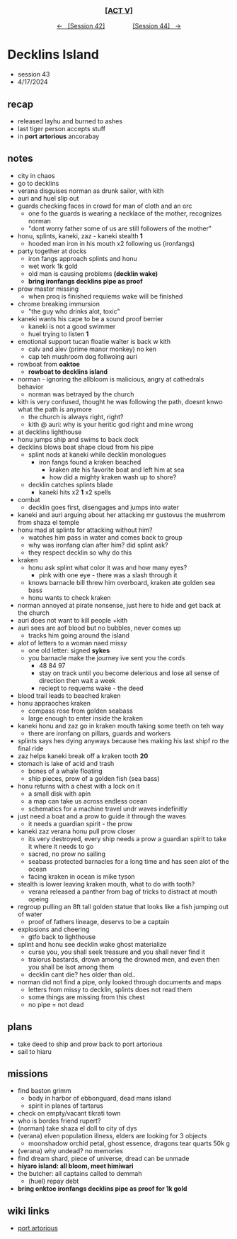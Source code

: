 <div align="center">
  <h3 align="center"><a href="https://github.com/h-griffin/dnd-notes/blob/main/grimmhaus/act-V" >[ACT V]</a></h3>
  <p align="center">
    <a href="https://github.com/h-griffin/dnd-notes/blob/main/grimmhaus/act-V/24-04-10.md" >&larr; &nbsp; [Session 42]</a>
    &nbsp;&nbsp;&nbsp;&nbsp;&nbsp;&nbsp;&nbsp;&nbsp;&nbsp;&nbsp;&nbsp;&nbsp;&nbsp;&nbsp;
    <a href="https://github.com/h-griffin/dnd-notes/blob/main/grimmhaus/act-V/24-04-24.md" >[Session 44] &nbsp; &rarr;</a>
  </p>
</div>

# Decklins Island
- session 43
- 4/17/2024

## recap
- released layhu and burned to ashes
- last tiger person accepts stuff
- in **port artorious** ancorabay

## notes
- city in chaos
- go to decklins
- verana disguises norman as drunk sailor, with kith
- auri and huel slip out
- guards checking faces in crowd for man of cloth and an orc
    - one fo the guards is wearing a necklace of the mother, recognizes norman
    - "dont worry father some of us are still followers of the mother"
- honu, splints, kaneki, zaz - kaneki stealth **1**
    - hooded man iron in his mouth x2 following us (ironfangs)
- party together at docks
    - iron fangs approach splints and honu
    - wet work 1k gold
    - old man is causing problems **(decklin wake)**
    - **bring ironfangs decklins pipe as proof**
- prow master missing
    - when proq is finished requiems wake will be finished
- chrome breaking immursion
    - "the guy who drinks alot, toxic"
- kaneki wants his cape to be a sound proof berrier
    - kaneki is not a good swimmer
    - huel trying to listen **1**
- emotional support tucan floatie walter is back w kith
    - calv and alev (prime manor monkey) no ken
    - cap teh mushroom dog follwoing auri
- rowboat from **oaktoe**
    - **rowboat to decklins island**
- norman - ignoring the allbloom is malicious, angry at cathedrals behavior
    - norman was betrayed by the church
- kith is very confused, thought he was following the path, doesnt knwo what the path is anymore
    - the church is always right, right?
    - kith @ auri: why is your heritic god right and mine wrong
- at decklins lighthouse
- honu jumps ship and swims to back dock
- decklins blows boat shape cloud from his pipe
    - splint nods at kaneki while decklin monologues
        - iron fangs found a kraken beached
            - kraken ate his favorite boat and left him at sea
            - how did a mighty kraken wash up to shore?
    - decklin catches splints blade
        - kaneki hits x2 **1** x2 spells
- combat
    - decklin goes first, disengages and jumps into water
- kaneki and auri arguing about her attacking mr gustovus the mushrrom from shaza el temple
- honu mad at splints for attacking without him?
    - watches him pass in water and comes back to group
    - why was ironfang clan after him? did splint ask?
    - they respect decklin so why do this
- kraken
    - honu ask splint what color it was and how many eyes?
        - pink with one eye - there was a slash through it
    - knows barnacle bill threw him overboard, kraken ate golden sea bass
    - honu wants to check kraken
- norman annoyed at pirate nonsense, just here to hide and get back at the church
- auri does not want to kill people +kith
- auri sees are aof blood but no bubbles, never comes up
    - tracks him going around the island
- alot of letters to a woman naed missy
    - one old letter: signed **sykes**
    - you barnacle make the journey ive sent you the cords
        - 48 84 97
        - stay on track until you become delerious and lose all sense of direction then wait a week
        - reciept to requems wake - the deed
- blood trail leads to beached kraken
- honu appraoches kraken
    - compass rose from golden seabass
    - large enough to enter inside the kraken
- kaneki honu and zaz go in kraken mouth taking some teeth on teh way
    - there are ironfang on pillars, guards and workers
- splints says hes dying anyways because hes making his last shipf ro the final ride
- zaz helps kaneki break off a kraken tooth **20**
- stomach is lake of acid and trash
    - bones of a whale floating
    - ship pieces, prow of a golden fish (sea bass)
- honu returns with a chest with a lock on it
    - a small disk with apin
    - a map can take us across endless ocean
    - schematics for a machine travel undr waves indefinitly
- just need a boat and a prow to guide it through the waves
    - it needs a guardian spirit - the prow
- kaneki zaz verana honu pull prow closer
    - its very destroyed, every ship needs a prow a guardian spirit to take it where it needs to go
    - sacred, no prow no sailing
    - seabass protected barnacles for a long time and has seen alot of the ocean
    - facing kraken in ocean is mike tyson
- stealth is lower leaving kraken mouth, what to do with tooth?
    - verana released a panther from bag of tricks to distract at mouth opeing
- regroup pulling an 8ft tall golden statue that looks like a fish jumping out of water
    - proof of fathers lineage, deservs to be a captain
- explosions and cheering
    - gtfo back to lighthouse
- splint and honu see decklin wake ghost materialize
    - curse you, you shall seek treasure and you shall never find it
    - traiorus bastards, drown among the drowned men, and even then you shall be lsot among them
    - decklin cant die? hes older than old..
- norman did not find a pipe, only looked through documents and maps
    - letters from missy to decklin, splints does not read them
    - some things are missing from this chest
    - no pipe = not dead

## plans
- take deed to ship and prow back to port artorious
- sail to hiaru

## missions
- find baston grimm
    - body in harbor of ebbonguard, dead mans island
    - spirit in planes of tartarus
- check on empty/vacant tikrati town
- who is bordes friend rupert?
- (norman) take shaza el doll to city of dys
- (verana) elven population illness, elders are looking for 3 objects
    - moonshadow orchid petal, ghost essence, dragons tear quarts 50k g
- (verana) why undead? no memories
- find dream shard, piece of universe, dread can be unmade
- **hiyaro island: all bloom, meet himiwari**
- the butcher: all captains called to demmah
    - (huel) repay debt
- **bring onktoe ironfangs decklins pipe as proof for 1k gold**

## wiki links
- [port artorious](../lore.md#port-artorious-eastern-dalstead)
